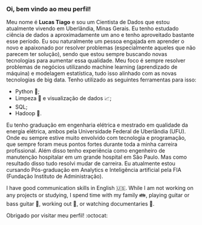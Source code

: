 ### Oi, bem vindo ao meu perfil! 


Meu nome é **Lucas Tiago** e sou um Cientista de Dados que estou atualmente vivendo em Uberlândia, Minas Gerais. Eu tenho estudado ciência de dados a aproximadamente um ano e tenho aproveitado bastante esse período. Eu sou naturalmente um pessoa engajada em aprender o novo e apaixonado por resolver problemas (especialmente aqueles que não parecem ter solução), sendo que estou sempre buscando novas tecnologias para aumentar essa qualidade. Meu foco é sempre resolver problemas de negócios utilizando machine learning (aprendizado de máquina) e modelagem estatística, tudo isso alinhado com as novas tecnologias de big data. Tenho utilizado as seguintes ferramentas para isso:

- Python :snake:;
- Limpeza :mag_right: e visualização de dados :chart_with_upwards_trend:;
- SQL;
- Hadoop :elephant:.

Eu tenho graduação em engenharia elétrica e mestrado em qualidade da energia elétrica, ambos pela Universidade Federal de Uberlândia (UFU). Onde eu sempre estive muito envolvido com tecnologia e programação, que sempre foram meus pontos fortes durante toda a minha carreira profissional. Além disso tenho experiência como engenheiro de manutenção hospitalar em um grande hospital em São Paulo. Mas como resultado disso tudo resolvi mudar de carreira. Eu atualmente estou cursando Pós-graduação em Analytics e Inteligência artificial pela FIA (Fundação Instituto de Administração).

I have good communication skills in English :us:. While I am not working on any projects or studying, I spend time with my family :family:, playing guitar or bass guitar :guitar:, working out :muscle:, or watching documentaries :movie_camera:.

Obrigado por visitar meu perfil! :octocat:
<!--
**lucastiagooliveira/lucastiagooliveira** is a ✨ _special_ ✨ repository because its `README.md` (this file) appears on your GitHub profile.
